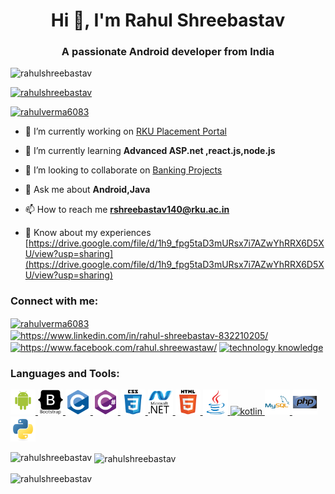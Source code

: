 <h1 align="center">Hi 👋, I'm Rahul Shreebastav</h1>
<h3 align="center">A passionate Android developer from India</h3>

<p align="left"> <img src="https://komarev.com/ghpvc/?username=rahulshreebastav&label=Profile%20views&color=0e75b6&style=flat" alt="rahulshreebastav" /> </p>

<p align="left"> <a href="https://github.com/ryo-ma/github-profile-trophy"><img src="https://github-profile-trophy.vercel.app/?username=rahulshreebastav" alt="rahulshreebastav" /></a> </p>

<p align="left"> <a href="https://twitter.com/rahulverma6083" target="blank"><img src="https://img.shields.io/twitter/follow/rahulverma6083?logo=twitter&style=for-the-badge" alt="rahulverma6083" /></a> </p>

- 🔭 I’m currently working on [RKU Placement Portal](https://drive.google.com/file/d/1T1TJixGjUUmMYp2oBibg4nASfVIl3olc/view?usp=sharing)

- 🌱 I’m currently learning **Advanced ASP.net ,react.js,node.js**

- 👯 I’m looking to collaborate on [Banking Projects](https://github.com/rshreeebastav/Banking-Projects-Using-C-Windows-form.git)

- 💬 Ask me about **Android,Java**

- 📫 How to reach me **rshreebastav140@rku.ac.in**

- 📄 Know about my experiences [https://drive.google.com/file/d/1h9_fpg5taD3mURsx7i7AZwYhRRX6D5XU/view?usp=sharing](https://drive.google.com/file/d/1h9_fpg5taD3mURsx7i7AZwYhRRX6D5XU/view?usp=sharing)

<h3 align="left">Connect with me:</h3>
<p align="left">
<a href="https://twitter.com/rahulverma6083" target="blank"><img align="center" src="https://raw.githubusercontent.com/rahuldkjain/github-profile-readme-generator/master/src/images/icons/Social/twitter.svg" alt="rahulverma6083" height="30" width="40" /></a>
<a href="https://linkedin.com/in/https://www.linkedin.com/in/rahul-shreebastav-832210205/" target="blank"><img align="center" src="https://raw.githubusercontent.com/rahuldkjain/github-profile-readme-generator/master/src/images/icons/Social/linked-in-alt.svg" alt="https://www.linkedin.com/in/rahul-shreebastav-832210205/" height="30" width="40" /></a>
<a href="https://fb.com/https://www.facebook.com/rahul.shreewastaw/" target="blank"><img align="center" src="https://raw.githubusercontent.com/rahuldkjain/github-profile-readme-generator/master/src/images/icons/Social/facebook.svg" alt="https://www.facebook.com/rahul.shreewastaw/" height="30" width="40" /></a>
<a href="https://www.youtube.com/c/technology knowledge" target="blank"><img align="center" src="https://raw.githubusercontent.com/rahuldkjain/github-profile-readme-generator/master/src/images/icons/Social/youtube.svg" alt="technology knowledge" height="30" width="40" /></a>
</p>

<h3 align="left">Languages and Tools:</h3>
<p align="left"> <a href="https://developer.android.com" target="_blank" rel="noreferrer"> <img src="https://raw.githubusercontent.com/devicons/devicon/master/icons/android/android-original-wordmark.svg" alt="android" width="40" height="40"/> </a> <a href="https://getbootstrap.com" target="_blank" rel="noreferrer"> <img src="https://raw.githubusercontent.com/devicons/devicon/master/icons/bootstrap/bootstrap-plain-wordmark.svg" alt="bootstrap" width="40" height="40"/> </a> <a href="https://www.cprogramming.com/" target="_blank" rel="noreferrer"> <img src="https://raw.githubusercontent.com/devicons/devicon/master/icons/c/c-original.svg" alt="c" width="40" height="40"/> </a> <a href="https://www.w3schools.com/cs/" target="_blank" rel="noreferrer"> <img src="https://raw.githubusercontent.com/devicons/devicon/master/icons/csharp/csharp-original.svg" alt="csharp" width="40" height="40"/> </a> <a href="https://www.w3schools.com/css/" target="_blank" rel="noreferrer"> <img src="https://raw.githubusercontent.com/devicons/devicon/master/icons/css3/css3-original-wordmark.svg" alt="css3" width="40" height="40"/> </a> <a href="https://dotnet.microsoft.com/" target="_blank" rel="noreferrer"> <img src="https://raw.githubusercontent.com/devicons/devicon/master/icons/dot-net/dot-net-original-wordmark.svg" alt="dotnet" width="40" height="40"/> </a> <a href="https://www.w3.org/html/" target="_blank" rel="noreferrer"> <img src="https://raw.githubusercontent.com/devicons/devicon/master/icons/html5/html5-original-wordmark.svg" alt="html5" width="40" height="40"/> </a> <a href="https://www.java.com" target="_blank" rel="noreferrer"> <img src="https://raw.githubusercontent.com/devicons/devicon/master/icons/java/java-original.svg" alt="java" width="40" height="40"/> </a> <a href="https://kotlinlang.org" target="_blank" rel="noreferrer"> <img src="https://www.vectorlogo.zone/logos/kotlinlang/kotlinlang-icon.svg" alt="kotlin" width="40" height="40"/> </a> <a href="https://www.mysql.com/" target="_blank" rel="noreferrer"> <img src="https://raw.githubusercontent.com/devicons/devicon/master/icons/mysql/mysql-original-wordmark.svg" alt="mysql" width="40" height="40"/> </a> <a href="https://www.php.net" target="_blank" rel="noreferrer"> <img src="https://raw.githubusercontent.com/devicons/devicon/master/icons/php/php-original.svg" alt="php" width="40" height="40"/> </a> <a href="https://www.python.org" target="_blank" rel="noreferrer"> <img src="https://raw.githubusercontent.com/devicons/devicon/master/icons/python/python-original.svg" alt="python" width="40" height="40"/> </a> </p>

<p><img align="left" src="https://github-readme-stats.vercel.app/api/top-langs?username=rahulshreebastav&show_icons=true&locale=en&layout=compact" alt="rahulshreebastav" /></p>

<p>&nbsp;<img align="center" src="https://github-readme-stats.vercel.app/api?username=rahulshreebastav&show_icons=true&locale=en" alt="rahulshreebastav" /></p>

<p><img align="center" src="https://github-readme-streak-stats.herokuapp.com/?user=rahulshreebastav&" alt="rahulshreebastav" /></p>
